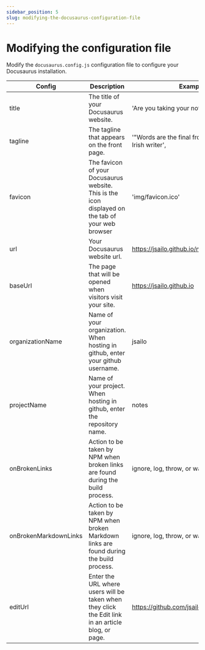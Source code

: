 ```yaml
---
sidebar_position: 5
slug: modifying-the-docusaurus-configuration-file
---
```


# Modifying the configuration file

Modify the `docusaurus.config.js` configuration file to configure your Docusaurus installation.

| Config                | Description                                                                                        | Example                                               |
|-----------------------|----------------------------------------------------------------------------------------------------|-------------------------------------------------------|
| title                 | The title of your Docusaurus website.                                                              | 'Are you taking your notes?',                         |
| tagline               | The tagline that appears on the front page.                                                        | '"Words are the final frontier" - some Irish writer', |
| favicon               | The favicon of your Docusaurus website. This is the icon displayed on the tab of your web browser  | 'img/favicon.ico'                                     |
| url                   | Your Docusaurus website url.                                                                       | https://jsailo.github.io/notes                        |
| baseUrl               | The page that will be opened when visitors visit your site.                                        | https://jsailo.github.io                              |
| organizationName      | Name of your organization. When hosting in github, enter your github username.                     | jsailo                                                |
| projectName           | Name of your project. When hosting in github, enter the repository name.                           | notes                                                 |
| onBrokenLinks         | Action to be taken by NPM when broken links are found during the build process.                    | ignore, log, throw, or warn                           |
| onBrokenMarkdownLinks | Action to be taken by NPM when broken Markdown links are found during the build process.           | ignore, log, throw, or warn                           |
| editUrl               | Enter the URL where users will be taken when they click the Edit link in an article blog, or page. | https://github.com/jsailo/notes/tree/main/            |

